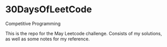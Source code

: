 # 30DaysOfLeetCode
Competitive Programming

This is the repo for the May Leetcode challenge. Consists of my solutions, as well as some notes for my reference. 



